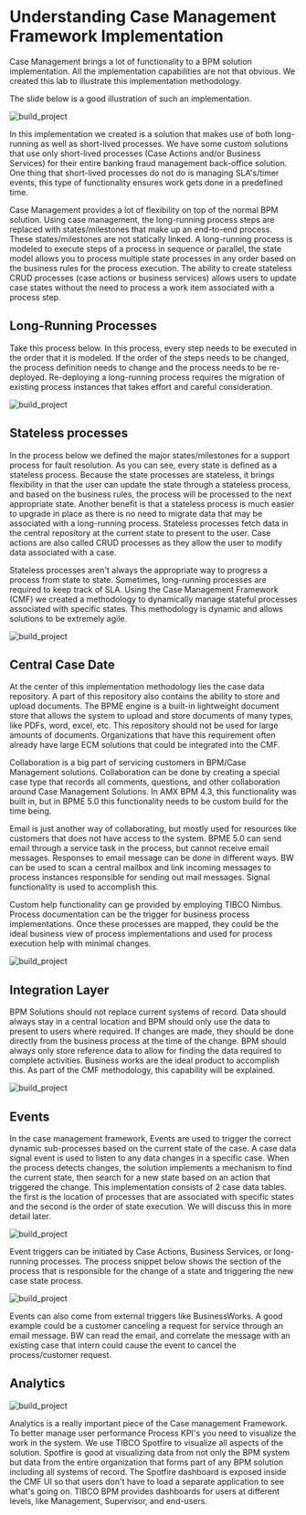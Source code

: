 # Understanding Case Management Framework Implementation
Case Management brings a lot of functionality to a BPM solution implementation. All the implementation capabilities are not that obvious. We created this lab to illustrate this implementation methodology. 

The slide below is a good illustration of such an implementation. 

![build_project](images/buildproject/8.png)

In this implementation we created is a solution that makes use of both long-running as well as short-lived processes. We have some custom solutions that use only short-lived processes (Case Actions and/or Business Services) for their entire banking fraud management back-office solution. One thing that short-lived processes do not do is managing SLA's/timer events, this type of functionality ensures work gets done in a predefined time. 

Case Management provides a lot of flexibility on top of the normal BPM solution. Using case management, the long-running process steps are replaced with states/milestones that make up an end-to-end process. These states/milestones are not statically linked. A long-running process is modeled to execute steps of a process in sequence or parallel, the state model allows you to process multiple state processes in any order based on the business rules for the process execution. The ability to create stateless CRUD processes (case actions or business services) allows users to update case states without the need to process a work item associated with a process step. 

## Long-Running Processes
Take this process below. In this process, every step needs to be executed in the order that it is modeled. If the order of the steps needs to be changed, the process definition needs to change and the process needs to be re-deployed. Re-deploying a long-running process requires the migration of existing process instances that takes effort and careful consideration. 

![build_project](images/buildproject/9.png)

## Stateless processes
In the process below we defined the major states/milestones for a support process for fault resolution. As you can see, every state is defined as a stateless process. Because the state processes are stateless, it brings flexibility in that the user can update the state through a stateless process, and based on the business rules, the process will be processed to the next appropriate state. Another benefit is that a stateless process is much easier to upgrade in place as there is no need to migrate data that may be associated with a long-running process. Stateless processes fetch data in the central repository at the current state to present to the user. Case actions are also called CRUD processes as they allow the user to modify data associated with a case. 

Stateless processes aren't always the appropriate way to progress a process from state to state. Sometimes, long-running processes are required to keep track of SLA. Using the Case Management Framework (CMF) we created a methodology to dynamically manage stateful processes associated with specific states. This methodology is dynamic and allows solutions to be extremely agile. 

![build_project](images/buildproject/10.png)

## Central Case Date
At the center of this implementation methodology lies the case data repository. A part of this repository also contains the ability to store and upload documents. The BPME engine is a built-in lightweight document store that allows the system to upload and store documents of many types, like PDFs, word, excel, etc. This repository should not be used for large amounts of documents. Organizations that have this requirement often already have large ECM solutions that could be integrated into the CMF.

Collaboration is a big part of servicing customers in BPM/Case Management solutions. Collaboration can be done by creating a special case type that records all comments, questions, and other collaboration around Case Management Solutions. In AMX BPM 4.3, this functionality was built in, but in BPME 5.0 this functionality needs to be custom build for the time being. 

Email is just another way of collaborating, but mostly used for resources like customers that does not have access to the system. BPME 5.0 can send email through a service task in the process, but cannot receive email messages. Responses to email message can be done in different ways. BW can be used to scan a central mailbox and link incoming messages to process instances responsible for sending out mail messages. Signal functionality is used to accomplish this. 

Custom help functionality can ge provided by employing TIBCO Nimbus. Process documentation can be the trigger for business process implementations. Once these processes are mapped, they could be the ideal business view of process implementations and used for process execution help with minimal changes.


![build_project](images/buildproject/31.png)

## Integration Layer
BPM Solutions should not replace current systems of record. Data should always stay in a central location and BPM should only use the data to present to users where required. If changes are made, they should be done directly from the business process at the time of the change. BPM should always only store reference data to allow for finding the data required to complete activities. Business works are the ideal product to accomplish this. As part of the CMF methodology, this capability will be explained.

![build_project](images/buildproject/30.png)

## Events 
In the case management framework, Events are used to trigger the correct dynamic sub-processes based on the current state of the case. A case data signal event is used to listen to any data changes in a specific case. When the process detects changes, the solution implements a mechanism to find the current state, then search for a new state based on an action that triggered the change. This implementation consists of 2 case data tables. the first is the location of processes that are associated with specific states and the second is the order of state execution. We will discuss this in more detail later.  


![build_project](images/buildproject/34.png)

Event triggers can be initiated by Case Actions, Business Services, or long-running processes. The process snippet below shows the section of the process that is responsible for the change of a state and triggering the new case state process.

![build_project](images/buildproject/36.png)

Events can also come from external triggers like BusinessWorks. A good example could be a customer canceling a request for service through an email message. BW can read the email, and correlate the message with an existing case that intern could cause the event to cancel the process/customer request. 

## Analytics
![build_project](images/buildproject/37.png)

Analytics is a really important piece of the Case management Framework. To better manage user performance Process KPI's you need to visualize the work in the system. We use TIBCO Spotfire to visualize all aspects of the solution. Spotfire is good at visualizing data from not only the BPM system but data from the entire organization that forms part of any BPM solution including all systems of record. The Spotfire dashboard is exposed inside the CMF UI so that users don't have to load a separate application to see what's going on. TIBCO BPM provides dashboards for users at different levels, like Management, Supervisor, and end-users. 
